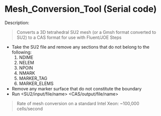 # Mesh_Conversion_Tool (Serial code)

Description:

> Converts a 3D tetrahedral SU2 mesh (or a Gmsh format converted to SU2) to a CAS format for use with Fluent/JOE
> Steps
  - Take the SU2 file and remove any sections that do not belong to the following:
    1. NDIME
    2. NELEM
    3. NPOIN
    4. NMARK
    5. MARKER_TAG
    6. MARKER_ELEMS
  - Remove any marker surface that do not constitute the boundary
  - Run <executable-name> <SU2/input/file/name> <CAS/output/file/name>
> Rate of mesh conversion on a standard Intel Xeon: ~100,000 cells/second
